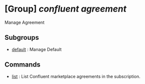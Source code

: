 # [Group] _confluent agreement_

Manage Agreement

## Subgroups

- [default](/Commands/confluent/agreement/default/readme.md)
: Manage Default

## Commands

- [list](/Commands/confluent/agreement/_list.md)
: List Confluent marketplace agreements in the subscription.
